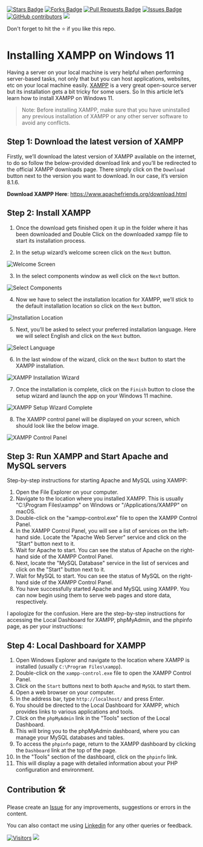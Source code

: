 <a href="https://github.com/drshahizan/learn-php/stargazers"><img src="https://img.shields.io/github/stars/drshahizan/learn-php" alt="Stars Badge"/></a>
<a href="https://github.com/drshahizan/learn-php/network/members"><img src="https://img.shields.io/github/forks/drshahizan/learn-php" alt="Forks Badge"/></a>
<a href="https://github.com/drshahizan/learn-php/pulls"><img src="https://img.shields.io/github/issues-pr/drshahizan/learn-php" alt="Pull Requests Badge"/></a>
<a href="https://github.com/drshahizan/learn-php/issues"><img src="https://img.shields.io/github/issues/drshahizan/learn-php" alt="Issues Badge"/></a>
<a href="https://github.com/drshahizan/learn-php/graphs/contributors"><img alt="GitHub contributors" src="https://img.shields.io/github/contributors/drshahizan/learn-php?color=2b9348"></a>
![](https://visitor-badge.glitch.me/badge?page_id=drshahizan/learn-php)

Don't forget to hit the :star: if you like this repo.

# Installing XAMPP on Windows 11

Having a server on your local machine is very helpful when performing server-based tasks, not only that but you can host applications, websites, etc on your local machine easily. [XAMPP](https://en.wikipedia.org/wiki/XAMPP) is a very great open-source server but its installation gets a bit tricky for some users. So In this article let’s learn how to install XAMPP on Windows 11.

> Note: Before installing XAMPP, make sure that you have uninstalled any previous installation of XAMPP or any other server software to avoid any conflicts.


## Step 1: Download the latest version of XAMPP

Firstly, we’ll download the latest version of XAMPP available on the internet, to do so follow the below-provided download link and you’ll be redirected to the official XAMPP downloads page. There simply click on the `Download` button next to the version you want to download. In our case, it’s version 8.1.6.

**Download XAMPP Here**: https://www.apachefriends.org/download.html

## Step 2: Install XAMPP

1. Once the download gets finished open it up in the folder where it has been downloaded and Double Click on the downloaded xampp file to start its installation process.

2. In the setup wizard’s welcome screen click on the `Next` button.

![Welcome Screen](https://techdecodetutorials.com/wp-content/uploads/2021/08/3_20210819_163744_0002.png?ezimgfmt=rs:770x433/rscb1/ng:webp/ngcb1)

3. In the select components window as well click on the `Next` button.

![Select Components](https://techdecodetutorials.com/wp-content/uploads/2021/08/4_20210819_163744_0003.png?ezimgfmt=rs:770x433/rscb1/ng:webp/ngcb1)

4. Now we have to select the installation location for XAMPP, we’ll stick to the default installation location so click on the `Next` button.

![Installation Location](https://techdecodetutorials.com/wp-content/uploads/2021/08/5_20210819_163744_0004.png?ezimgfmt=rs:770x433/rscb1/ng:webp/ngcb1)

5. Next, you’ll be asked to select your preferred installation language. Here we will select English and click on the `Next` button.

![Select Language](https://techdecodetutorials.com/wp-content/uploads/2021/08/6_20210819_163744_0005.png?ezimgfmt=rs:770x433/rscb1/ng:webp/ngcb1)

6. In the last window of the wizard, click on the `Next` button to start the XAMPP installation.

![XAMPP Installation Wizard](https://techdecodetutorials.com/wp-content/uploads/2021/08/7_20210819_163744_0006.png?ezimgfmt=rs:770x433/rscb1/ng:webp/ngcb1)

7. Once the installation is complete, click on the `Finish` button to close the setup wizard and launch the app on your Windows 11 machine.

![XAMPP Setup Wizard Complete](https://techdecodetutorials.com/wp-content/uploads/2021/08/8_20210819_163744_0007.png?ezimgfmt=rs:770x433/rscb1/ng:webp/ngcb1)

8. The XAMPP control panel will be displayed on your screen, which should look like the below image.

![XAMPP Control Panel](https://techdecodetutorials.com/wp-content/uploads/2021/08/0001-6300368137_20210820_175124_0000.png?ezimgfmt=rs:770x433/rscb1/ng:webp/ngcb1)

## Step 3: Run XAMPP and Start Apache and MySQL servers

Step-by-step instructions for starting Apache and MySQL using XAMPP:

1. Open the File Explorer on your computer.
2. Navigate to the location where you installed XAMPP. This is usually "C:\Program Files\xampp" on Windows or "/Applications/XAMPP" on macOS.
3. Double-click on the "xampp-control.exe" file to open the XAMPP Control Panel.
4. In the XAMPP Control Panel, you will see a list of services on the left-hand side. Locate the "Apache Web Server" service and click on the "Start" button next to it.
5. Wait for Apache to start. You can see the status of Apache on the right-hand side of the XAMPP Control Panel.
6. Next, locate the "MySQL Database" service in the list of services and click on the "Start" button next to it.
7. Wait for MySQL to start. You can see the status of MySQL on the right-hand side of the XAMPP Control Panel.
8. You have successfully started Apache and MySQL using XAMPP. You can now begin using them to serve web pages and store data, respectively.

I apologize for the confusion. Here are the step-by-step instructions for accessing the Local Dashboard for XAMPP, phpMyAdmin, and the phpinfo page, as per your instructions:

## Step 4: Local Dashboard for XAMPP

1. Open Windows Explorer and navigate to the location where XAMPP is installed (usually `C:\Program Files\xampp`).
2. Double-click on the `xampp-control.exe` file to open the XAMPP Control Panel.
3. Click on the `Start` buttons next to both `Apache` and `MySQL` to start them.
4. Open a web browser on your computer.
5. In the address bar, type `http://localhost/` and press Enter.
6. You should be directed to the Local Dashboard for XAMPP, which provides links to various applications and tools.
7. Click on the `phpMyAdmin` link in the "Tools" section of the Local Dashboard.
8. This will bring you to the phpMyAdmin dashboard, where you can manage your MySQL databases and tables.
9. To access the `phpinfo` page, return to the XAMPP dashboard by clicking the `Dashboard` link at the top of the page.
10. In the "Tools" section of the dashboard, click on the `phpinfo` link.
11. This will display a page with detailed information about your PHP configuration and environment.


## Contribution 🛠️
Please create an [Issue](https://github.com/drshahizan/learn-php/issues) for any improvements, suggestions or errors in the content.

You can also contact me using [Linkedin](https://www.linkedin.com/in/drshahizan/) for any other queries or feedback.

[![Visitors](https://api.visitorbadge.io/api/visitors?path=https%3A%2F%2Fgithub.com%2Fdrshahizan&labelColor=%23697689&countColor=%23555555&style=plastic)](https://visitorbadge.io/status?path=https%3A%2F%2Fgithub.com%2Fdrshahizan)
![](https://hit.yhype.me/github/profile?user_id=81284918)

